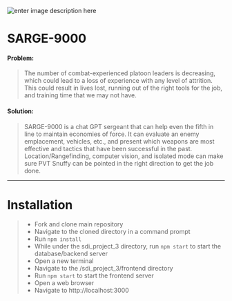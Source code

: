 ![enter image description here](https://openclipart.org/image/400px/168253)
# SARGE-9000 

#### Problem: 
>The number of combat-experienced platoon leaders is decreasing, which could lead to a loss of experience with any level of attrition. This could result in lives lost, running out of the right tools for the job, and training time that we may not have.

#### Solution: 
>SARGE-9000 is a chat GPT sergeant that can help even the fifth in line to maintain economies of force. It can evaluate an enemy emplacement, vehicles, etc., and present which weapons are most effective and tactics that have been successful in the past. Location/Rangefinding, computer vision, and isolated mode can make sure PVT Snuffy can be pointed in the right direction to get the job done.
---
# Installation
> - Fork and clone main repository
> - Navigate to the cloned directory in a command prompt
> - Run ```npm install```
> - While under the sdi_project_3 directory, run ```npm start``` to start the database/backend server
> - Open a new terminal
> - Navigate to the /sdi_project_3/frontend directory
> - Run ```npm start``` to start the frontend server
> - Open a web browser
> - Navigate to http://localhost:3000


